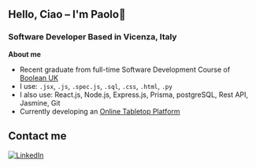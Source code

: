 ## Hello, Ciao – I'm Paolo👋
### Software Developer Based in Vicenza, Italy

**About me**
- Recent graduate from full-time Software Development Course of [Boolean UK](https://boolean.co.uk/?utm_source=google&utm_campaign=cl1_search_brand&utm_medium=cpc&utm_content=boolean&gclid=CjwKCAjw0dKXBhBPEiwA2bmObWUv639baHQPEgjyu_XPc18sX1ytcIJklv4kbAUs9UsdKPHX8JokGxoCbZEQAvD_BwE)
- I use: ``.jsx``, ``.js``, ``.spec.js``, ``.sql``, ``.css``, ``.html``, ``.py``
- I also use: React.js, Node.js, Express.js, Prisma, postgreSQL, Rest API, Jasmine, Git
- Currently developing an [Online Tabletop Platform](https://github.com/Paolo-Federle/Online-Tabletop-Platform)

## Contact me

[![LinkedIn](https://img.shields.io/badge/linkedin-%230077B5.svg?style=for-the-badge&logo=linkedin&logoColor=white)]([https://www.linkedin.com/in/hubertlemczak/](https://www.linkedin.com/in/paolo-federle/))
